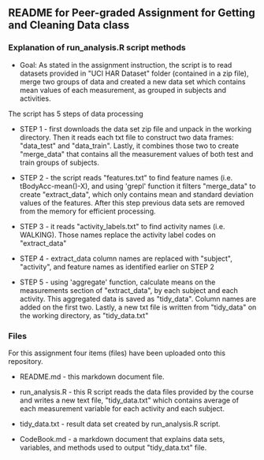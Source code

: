 ## README for Peer-graded Assignment for Getting and Cleaning Data class

### Explanation of run_analysis.R script methods
* Goal: As stated in the assignment instruction, the script is to read datasets provided in "UCI HAR Dataset" folder (contained in a zip file), merge two groups of data and created a new data set which contains mean values of each measurement, as grouped in subjects and activities.

The script has 5 steps of data processing
* STEP 1 - first downloads the data set zip file and unpack in the working directory. Then it reads each txt file to construct two data frames: "data_test" and "data_train". Lastly, it combines those two to create "merge_data" that contains all the measurement values of both test and train groups of subjects.

* STEP 2 - the script reads "features.txt" to find feature names (i.e. tBodyAcc-mean()-X), and using 'grepl' function it filters "merge_data" to create "extract_data", which only contains mean and standard deviation values of the features. After this step previous data sets are removed from the memory for efficient processing.

* STEP 3 - it reads "activity_labels.txt" to find activity names (i.e. WALKING). Those names replace the activity label codes on "extract_data"

* STEP 4 - extract_data column names are replaced with "subject", "activity", and feature names as identified earlier on STEP 2

* STEP 5 - using 'aggregate' function, calculate means on the measurements section of "extract_data", by each subject and each activity. This aggregated data is saved as "tidy_data". Column names are added on the first two. Lastly, a new txt file is written from "tidy_data" on the working directory, as "tidy_data.txt"


### Files
For this assignment four items (files) have been uploaded onto this repository.

* README.md - this markdown document file.

* run_analysis.R - this R script reads the data files provided by the course and writes a new text file, "tidy_data.txt" which contains average of each measurement variable 
for each activity and each subject.

* tidy_data.txt - result data set created by run_analysis.R script. 

* CodeBook.md - a markdown document that explains data sets, variables, and methods used to output "tidy_data.txt" file.


